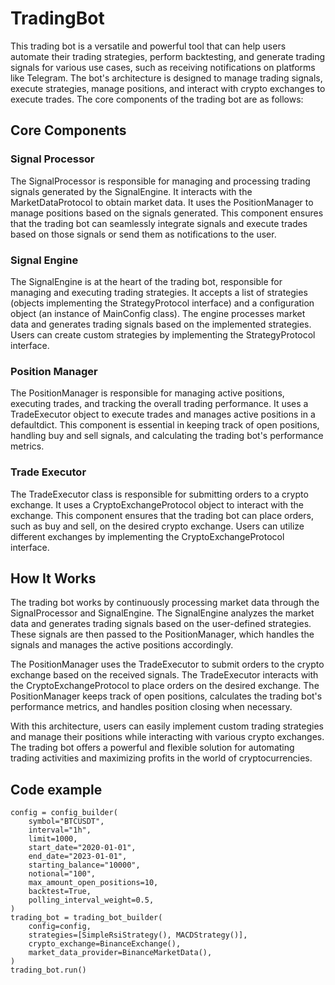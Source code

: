 # TradingBot

This trading bot is a versatile and powerful tool that can help users automate their trading strategies, perform backtesting, and generate trading signals for various use cases, such as receiving notifications on platforms like Telegram. The bot's architecture is designed to manage trading signals, execute strategies, manage positions, and interact with crypto exchanges to execute trades. The core components of the trading bot are as follows:

## Core Components

### Signal Processor

The SignalProcessor is responsible for managing and processing trading signals generated by the SignalEngine. It interacts with the MarketDataProtocol to obtain market data. It uses the PositionManager to manage positions based on the signals generated. This component ensures that the trading bot can seamlessly integrate signals and execute trades based on those signals or send them as notifications to the user.

### Signal Engine

The SignalEngine is at the heart of the trading bot, responsible for managing and executing trading strategies. It accepts a list of strategies (objects implementing the StrategyProtocol interface) and a configuration object (an instance of MainConfig class). The engine processes market data and generates trading signals based on the implemented strategies. Users can create custom strategies by implementing the StrategyProtocol interface.

### Position Manager

The PositionManager is responsible for managing active positions, executing trades, and tracking the overall trading performance. It uses a TradeExecutor object to execute trades and manages active positions in a defaultdict. This component is essential in keeping track of open positions, handling buy and sell signals, and calculating the trading bot's performance metrics.

### Trade Executor

The TradeExecutor class is responsible for submitting orders to a crypto exchange. It uses a CryptoExchangeProtocol object to interact with the exchange. This component ensures that the trading bot can place orders, such as buy and sell, on the desired crypto exchange. Users can utilize different exchanges by implementing the CryptoExchangeProtocol interface.

## How It Works

The trading bot works by continuously processing market data through the SignalProcessor and SignalEngine. The SignalEngine analyzes the market data and generates trading signals based on the user-defined strategies. These signals are then passed to the PositionManager, which handles the signals and manages the active positions accordingly.

The PositionManager uses the TradeExecutor to submit orders to the crypto exchange based on the received signals. The TradeExecutor interacts with the CryptoExchangeProtocol to place orders on the desired exchange. The PositionManager keeps track of open positions, calculates the trading bot's performance metrics, and handles position closing when necessary.

With this architecture, users can easily implement custom trading strategies and manage their positions while interacting with various crypto exchanges. The trading bot offers a powerful and flexible solution for automating trading activities and maximizing profits in the world of cryptocurrencies.

## Code example

```
config = config_builder(
    symbol="BTCUSDT",
    interval="1h",
    limit=1000,
    start_date="2020-01-01",
    end_date="2023-01-01",
    starting_balance="10000",
    notional="100",
    max_amount_open_positions=10,
    backtest=True,
    polling_interval_weight=0.5,
)
trading_bot = trading_bot_builder(
    config=config,
    strategies=[SimpleRsiStrategy(), MACDStrategy()],
    crypto_exchange=BinanceExchange(),
    market_data_provider=BinanceMarketData(),
)
trading_bot.run()
```
